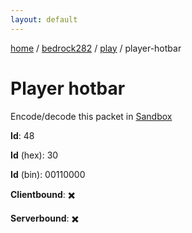 ```yaml
---
layout: default
---
```


[home](/)  /  [bedrock282](/protocol/bedrock282)  /  [play](/protocol/bedrock282/play)  /  player-hotbar

# Player hotbar

Encode/decode this packet in [Sandbox](../../../sandbox/bedrock282#Play.PlayerHotbar)

**Id**: 48

**Id** (hex): 30

**Id** (bin): 00110000

**Clientbound**: ✖️

**Serverbound**: ✖️
